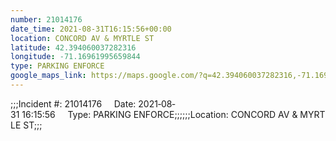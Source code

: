 ```yaml
---
number: 21014176
date_time: 2021-08-31T16:15:56+00:00
location: CONCORD AV & MYRTLE ST
latitude: 42.394060037282316
longitude: -71.16961995659844
type: PARKING ENFORCE
google_maps_link: https://maps.google.com/?q=42.394060037282316,-71.16961995659844
---
```


;;;Incident #: 21014176     Date: 2021‐08‐31 16:15:56     Type: PARKING ENFORCE;;;;;;Location: CONCORD AV & MYRTLE ST;;;
